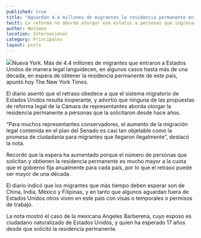 ```yaml
---
published: true
title: "Aguardan 4.4 millones de migrantes la residencia permanente en EU: NYT"
twitt: La reforma no aborda otorgar ese estatus a personas que ingresaron con documentos al país y que la solicitaron desde hace años
author: Notimex
location: Internacional
category: Principales
layout: posts
---
```


![](http://i.imgur.com/OgtgTGhm.jpg)Nueva York. Más de 4.4 millones de migrantes que entraron a Estados Unidos de manera legal languidecen, en algunos casos hasta más de una década, en espera de obtener la residencia permanente de este país, apuntó hoy The New York Times.

El diario asentó que el retraso obedece a que el sistema migratorio de Estados Unidos resulta inoperante, y advirtió que ninguna de las propuestas de reforma legal de la Cámara de representantes aborda otorgar la residencia permanente a personas que la solicitaron desde hace años.

“Para muchos representantes conservadores, el aumento de la migración legal contenida en el plan del Senado es casi tan objetable como la promesa de ciudadanía para migrantes que llegaron ilegalmente”, destacó la nota.

Recordó que la espera ha aumentado porque el número de personas que solicitan y obtienen la residencia permanente es mucho mayor a la cuota que el gobierno fija anualmente para cada país, por lo que el retraso puede ser mayor de una década.

El diario indicó que los migrantes que más tiempo deben esperar son de China, India, México y Filipinas, y en tanto que algunos aguardan fuera de Estados Unidos otros viven en este país con visas o temporales o permisos de trabajo.

La nota mostró el caso de la mexicana Angeles Barberena, cuyo esposo es ciudadano naturalizado de Estados Unidos, y quien ha esperado 17 años desde que solicitó la residencia permanente.
